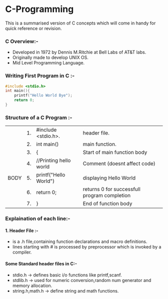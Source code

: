 # C-Programming
This is a summarised version of C concepts which will come in handy for quick reference or revision. 

### C Overview:- 
* Developed in 1972 by Dennis M.Ritchie at Bell Labs of AT&T labs.
* Originally made to develop UNIX OS.
* Mid Level Programming Language.

### Writing First Program in C :-

```c
#include <stdio.h>
int main(){
    printf("Hello World Bye");
    return 0;
}
```
### Structure of a C Program :-

<table>
    <tr>
        <td colspan="2" rowspan="2" > </td>
        <td>1.</td>
        <td>#include &lt;stdio.h&gt;.</td>
        <td>header file.</td>
    </tr>
    <tr>
    <td>2.</td>
    <td>int main()</td>
    <td>main function.</td>
    </tr>
    <tr>
    <td colspan="2" rowspan="5">BODY</td>
    <td>3.</td>
    <td>&#123;</td>
    <td>Start of main function body</td>
    </tr>
    <tr>
        <td>4.</td>
        <td>//Printing hello world</td>
        <td>Comment (doesnt affect code)</td>
    </tr>
    <tr>
        <td>5.</td>
        <td>printf("Hello World")</td>
        <td>displaying Hello World </td>
    </tr>
    <tr>
        <td>6.</td>
        <td>return 0;</td>
        <td>returns 0 for successfull program completion</td>
    </tr>
    <tr>
        <td>7.</td>
        <td>&#125;</td>
        <td>End of function body</td>
    </tr>
</table>

### Explaination of each line:-
#### 1. Header File :-
* is a .h file,containing function declarations and macro definitions. 
* lines starting with # is processed by preprocessor which is invoked by a compiler.
#### Some Standard header files in C:-
* stdio.h -> defines basic i/o functions like printf,scanf.
* stdlib.h -> used for numeric conversion,random num generator and memory allocation.
* string.h,math.h -> define string and math functions.


